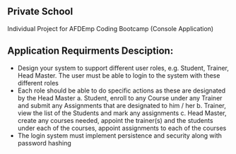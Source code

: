 ## Private School   
Individual Project for AFDEmp Coding Bootcamp (Console Application)


## Application Requirments Desciption:
- Design your system to support different user roles, e.g. Student, Trainer, Head Master. The user must be able to login to the system with these different roles
- Each role should be able to do specific actions as these are designated by the Head Master a. Student, enroll to any Course under any Trainer and submit any Assignments that are designated to him / her b. Trainer, view the list of the Students and mark any assignments c. Head Master, create any courses needed, appoint the trainer(s) and the students under each of the courses, appoint assignments to each of the courses
- The login system must implement persistence and security along with password hashing
